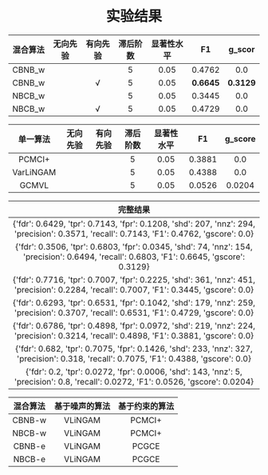 <h1 align="center">实验结果</h1>



| 混合算法 | 无向先验 | 有向先验 | 滞后阶数 | 显著性水平 |     F1     |   g_scor   |
| :------: | :------: | :------: | :------: | :--------: | :--------: | :--------: |
|  CBNB_w  |          |          |    5     |    0.05    |   0.4762   |    0.0     |
|  CBNB_w  |          |    √     |    5     |    0.05    | **0.6645** | **0.3129** |
|  NBCB_w  |          |          |    5     |    0.05    |   0.3445   |    0.0     |
|  NBCB_w  |          |    √     |    5     |    0.05    |   0.4729   |    0.0     |

| 单一算法  | 无向先验 | 有向先验 | 滞后阶数 | 显著性水平 |   F1   | g_score |
| :-------: | :------: | :------: | :------: | :--------: | :----: | :-----: |
|  PCMCI+   |          |          |    5     |    0.05    | 0.3881 |   0.0   |
| VarLiNGAM |          |          |    5     |    0.05    | 0.4388 |   0.0   |
|   GCMVL   |          |          |    5     |    0.05    | 0.0526 | 0.0204  |



|                           完整结果                           |
| :----------------------------------------------------------: |
| {'fdr': 0.6429, 'tpr': 0.7143, 'fpr': 0.1208, 'shd': 207, 'nnz': 294, 'precision': 0.3571, 'recall': 0.7143, 'F1': 0.4762, 'gscore': 0.0} |
| {'fdr': 0.3506, 'tpr': 0.6803, 'fpr': 0.0345, 'shd': 74, 'nnz': 154, 'precision': 0.6494, 'recall': 0.6803, 'F1': 0.6645, 'gscore': 0.3129} |
| {'fdr': 0.7716, 'tpr': 0.7007, 'fpr': 0.2225, 'shd': 361, 'nnz': 451, 'precision': 0.2284, 'recall': 0.7007, 'F1': 0.3445, 'gscore': 0.0} |
| {'fdr': 0.6293, 'tpr': 0.6531, 'fpr': 0.1042, 'shd': 179, 'nnz': 259, 'precision': 0.3707, 'recall': 0.6531, 'F1': 0.4729, 'gscore': 0.0} |
| {'fdr': 0.6786, 'tpr': 0.4898, 'fpr': 0.0972, 'shd': 219, 'nnz': 224, 'precision': 0.3214, 'recall': 0.4898, 'F1': 0.3881, 'gscore': 0.0} |
| {'fdr': 0.682, 'tpr': 0.7075, 'fpr': 0.1426, 'shd': 233, 'nnz': 327, 'precision': 0.318, 'recall': 0.7075, 'F1': 0.4388, 'gscore': 0.0} |
| {'fdr': 0.2, 'tpr': 0.0272, 'fpr': 0.0006, 'shd': 143, 'nnz': 5, 'precision': 0.8, 'recall': 0.0272, 'F1': 0.0526, 'gscore': 0.0204} |



| 混合算法 | 基于噪声的算法 | 基于约束的算法 |
| :------: | :------------: | :------------: |
|  CBNB-w  |    VLiNGAM     |     PCMCI+     |
|  NBCB-w  |    VLiNGAM     |     PCMCI+     |
|  CBNB-e  |    VLiNGAM     |     PCGCE      |
|  NBCB-e  |    VLiNGAM     |     PCGCE      |
